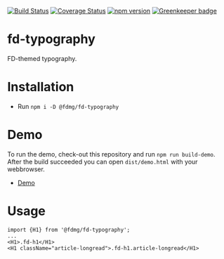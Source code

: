 [![Build Status](https://travis-ci.org/FDMediagroep/fd-ts-react-typography.svg?branch=master)](https://travis-ci.org/FDMediagroep/fd-ts-react-typography)
[![Coverage Status](https://coveralls.io/repos/github/FDMediagroep/fd-ts-react-typography/badge.svg?branch=master)](https://coveralls.io/github/FDMediagroep/fd-ts-react-typography?branch=master)
[![npm version](https://badge.fury.io/js/%40fdmg%2Ffd-typography.svg)](https://badge.fury.io/js/%40fdmg%2Ffd-typography)
[![Greenkeeper badge](https://badges.greenkeeper.io/FDMediagroep/fd-ts-react-typography.svg)](https://greenkeeper.io/)

# fd-typography
FD-themed typography.

# Installation
* Run `npm i -D @fdmg/fd-typography`

# Demo
To run the demo, check-out this repository and run `npm run build-demo`.
After the build succeeded you can open `dist/demo.html` with your webbrowser.
* [Demo](http://static.fd.nl/react/typography/demo.html)

# Usage
```
import {H1} from '@fdmg/fd-typography';
...
<H1>.fd-h1</H1>
<H1 className="article-longread">.fd-h1.article-longread</H1>
```
